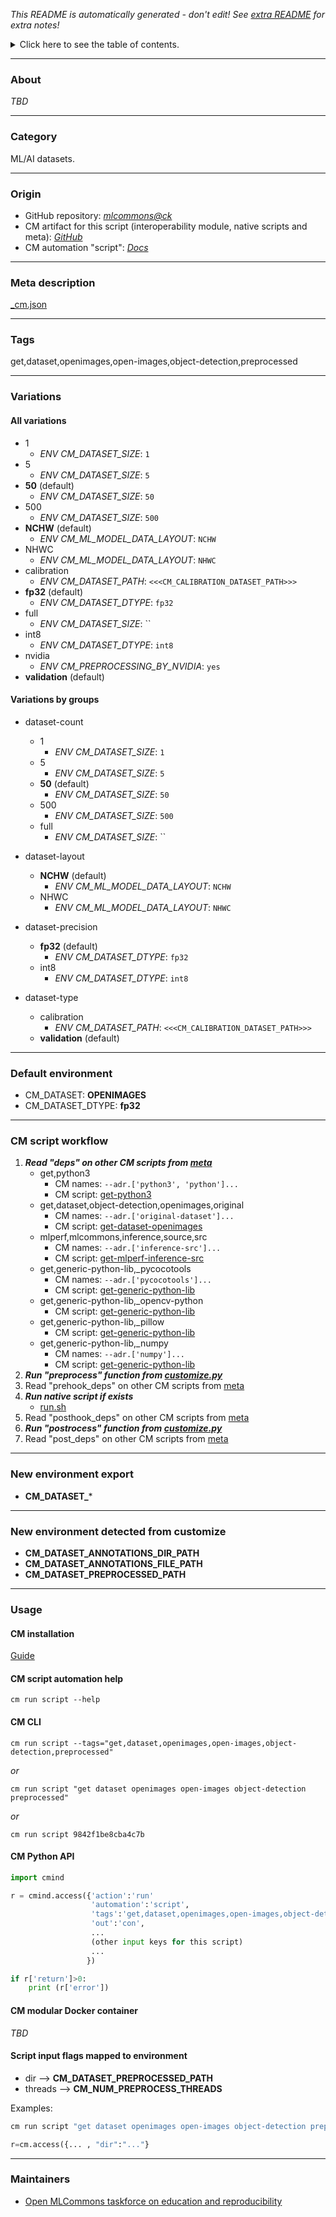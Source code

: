 *This README is automatically generated - don't edit! See [extra README](README-extra.md) for extra notes!*

<details>
<summary>Click here to see the table of contents.</summary>

* [About](#about)
* [Category](#category)
* [Origin](#origin)
* [Meta description](#meta-description)
* [Tags](#tags)
* [Variations](#variations)
  * [ All variations](#all-variations)
  * [ Variations by groups](#variations-by-groups)
* [Default environment](#default-environment)
* [CM script workflow](#cm-script-workflow)
* [New environment export](#new-environment-export)
* [New environment detected from customize](#new-environment-detected-from-customize)
* [Usage](#usage)
  * [ CM installation](#cm-installation)
  * [ CM script automation help](#cm-script-automation-help)
  * [ CM CLI](#cm-cli)
  * [ CM Python API](#cm-python-api)
  * [ CM modular Docker container](#cm-modular-docker-container)
  * [ Script input flags mapped to environment](#script-input-flags-mapped-to-environment)
* [Maintainers](#maintainers)

</details>

___
### About

*TBD*
___
### Category

ML/AI datasets.
___
### Origin

* GitHub repository: *[mlcommons@ck](https://github.com/mlcommons/ck/tree/master/cm-mlops)*
* CM artifact for this script (interoperability module, native scripts and meta): *[GitHub](https://github.com/mlcommons/ck/tree/master/cm-mlops/script/get-preprocessed-dataset-openimages)*
* CM automation "script": *[Docs](https://github.com/octoml/ck/blob/master/docs/list_of_automations.md#script)*

___
### Meta description
[_cm.json](_cm.json)

___
### Tags
get,dataset,openimages,open-images,object-detection,preprocessed

___
### Variations
#### All variations
* 1
  - *ENV CM_DATASET_SIZE*: `1`
* 5
  - *ENV CM_DATASET_SIZE*: `5`
* **50** (default)
  - *ENV CM_DATASET_SIZE*: `50`
* 500
  - *ENV CM_DATASET_SIZE*: `500`
* **NCHW** (default)
  - *ENV CM_ML_MODEL_DATA_LAYOUT*: `NCHW`
* NHWC
  - *ENV CM_ML_MODEL_DATA_LAYOUT*: `NHWC`
* calibration
  - *ENV CM_DATASET_PATH*: `<<<CM_CALIBRATION_DATASET_PATH>>>`
* **fp32** (default)
  - *ENV CM_DATASET_DTYPE*: `fp32`
* full
  - *ENV CM_DATASET_SIZE*: ``
* int8
  - *ENV CM_DATASET_DTYPE*: `int8`
* nvidia
  - *ENV CM_PREPROCESSING_BY_NVIDIA*: `yes`
* **validation** (default)

#### Variations by groups

  * dataset-count
    * 1
      - *ENV CM_DATASET_SIZE*: `1`
    * 5
      - *ENV CM_DATASET_SIZE*: `5`
    * **50** (default)
      - *ENV CM_DATASET_SIZE*: `50`
    * 500
      - *ENV CM_DATASET_SIZE*: `500`
    * full
      - *ENV CM_DATASET_SIZE*: ``

  * dataset-layout
    * **NCHW** (default)
      - *ENV CM_ML_MODEL_DATA_LAYOUT*: `NCHW`
    * NHWC
      - *ENV CM_ML_MODEL_DATA_LAYOUT*: `NHWC`

  * dataset-precision
    * **fp32** (default)
      - *ENV CM_DATASET_DTYPE*: `fp32`
    * int8
      - *ENV CM_DATASET_DTYPE*: `int8`

  * dataset-type
    * calibration
      - *ENV CM_DATASET_PATH*: `<<<CM_CALIBRATION_DATASET_PATH>>>`
    * **validation** (default)
___
### Default environment

* CM_DATASET: **OPENIMAGES**
* CM_DATASET_DTYPE: **fp32**
___
### CM script workflow

  1. ***Read "deps" on other CM scripts from [meta](https://github.com/mlcommons/ck/tree/master/cm-mlops/script/get-preprocessed-dataset-openimages/_cm.json)***
     * get,python3
       * CM names: `--adr.['python3', 'python']...`
       - CM script: [get-python3](https://github.com/mlcommons/ck/tree/master/cm-mlops/script/get-python3)
     * get,dataset,object-detection,openimages,original
       * CM names: `--adr.['original-dataset']...`
       - CM script: [get-dataset-openimages](https://github.com/mlcommons/ck/tree/master/cm-mlops/script/get-dataset-openimages)
     * mlperf,mlcommons,inference,source,src
       * CM names: `--adr.['inference-src']...`
       - CM script: [get-mlperf-inference-src](https://github.com/mlcommons/ck/tree/master/cm-mlops/script/get-mlperf-inference-src)
     * get,generic-python-lib,_pycocotools
       * CM names: `--adr.['pycocotools']...`
       - CM script: [get-generic-python-lib](https://github.com/mlcommons/ck/tree/master/cm-mlops/script/get-generic-python-lib)
     * get,generic-python-lib,_opencv-python
       - CM script: [get-generic-python-lib](https://github.com/mlcommons/ck/tree/master/cm-mlops/script/get-generic-python-lib)
     * get,generic-python-lib,_pillow
       - CM script: [get-generic-python-lib](https://github.com/mlcommons/ck/tree/master/cm-mlops/script/get-generic-python-lib)
     * get,generic-python-lib,_numpy
       * CM names: `--adr.['numpy']...`
       - CM script: [get-generic-python-lib](https://github.com/mlcommons/ck/tree/master/cm-mlops/script/get-generic-python-lib)
  1. ***Run "preprocess" function from [customize.py](https://github.com/mlcommons/ck/tree/master/cm-mlops/script/get-preprocessed-dataset-openimages/customize.py)***
  1. Read "prehook_deps" on other CM scripts from [meta](https://github.com/mlcommons/ck/tree/master/cm-mlops/script/get-preprocessed-dataset-openimages/_cm.json)
  1. ***Run native script if exists***
     * [run.sh](https://github.com/mlcommons/ck/tree/master/cm-mlops/script/get-preprocessed-dataset-openimages/run.sh)
  1. Read "posthook_deps" on other CM scripts from [meta](https://github.com/mlcommons/ck/tree/master/cm-mlops/script/get-preprocessed-dataset-openimages/_cm.json)
  1. ***Run "postrocess" function from [customize.py](https://github.com/mlcommons/ck/tree/master/cm-mlops/script/get-preprocessed-dataset-openimages/customize.py)***
  1. Read "post_deps" on other CM scripts from [meta](https://github.com/mlcommons/ck/tree/master/cm-mlops/script/get-preprocessed-dataset-openimages/_cm.json)
___
### New environment export

* **CM_DATASET_***
___
### New environment detected from customize

* **CM_DATASET_ANNOTATIONS_DIR_PATH**
* **CM_DATASET_ANNOTATIONS_FILE_PATH**
* **CM_DATASET_PREPROCESSED_PATH**
___
### Usage

#### CM installation
[Guide](https://github.com/mlcommons/ck/blob/master/docs/installation.md)

#### CM script automation help
```cm run script --help```

#### CM CLI
`cm run script --tags="get,dataset,openimages,open-images,object-detection,preprocessed"`

*or*

`cm run script "get dataset openimages open-images object-detection preprocessed"`

*or*

`cm run script 9842f1be8cba4c7b`

#### CM Python API

```python
import cmind

r = cmind.access({'action':'run'
                  'automation':'script',
                  'tags':'get,dataset,openimages,open-images,object-detection,preprocessed'
                  'out':'con',
                  ...
                  (other input keys for this script)
                  ...
                 })

if r['return']>0:
    print (r['error'])
```

#### CM modular Docker container
*TBD*

#### Script input flags mapped to environment

* dir --> **CM_DATASET_PREPROCESSED_PATH**
* threads --> **CM_NUM_PREPROCESS_THREADS**

Examples:

```bash
cm run script "get dataset openimages open-images object-detection preprocessed" --dir=...
```
```python
r=cm.access({... , "dir":"..."}
```
___
### Maintainers

* [Open MLCommons taskforce on education and reproducibility](https://github.com/mlcommons/ck/blob/master/docs/mlperf-education-workgroup.md)